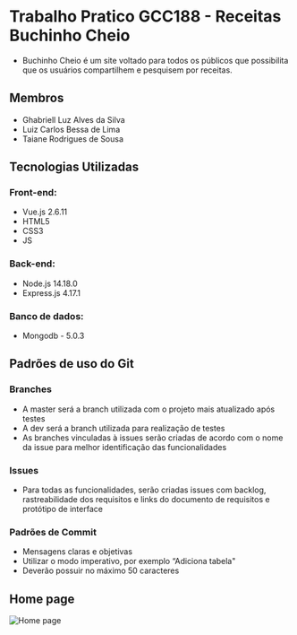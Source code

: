 # Trabalho Pratico GCC188 - Receitas Buchinho Cheio
* Buchinho Cheio é um site voltado para todos os públicos que possibilita que os usuários compartilhem e pesquisem por receitas.

## Membros

- Ghabriell Luz Alves da Silva
- Luiz Carlos Bessa de Lima
- Taiane Rodrigues de Sousa

## Tecnologias Utilizadas

### Front-end:

- Vue.js 2.6.11
- HTML5
- CSS3
- JS

### Back-end:

- Node.js 14.18.0
- Express.js 4.17.1

### Banco de dados:

- Mongodb - 5.0.3

## Padrões de uso do Git

### Branches
- A master será a branch utilizada com o projeto mais atualizado após testes
- A dev será a branch utilizada para realização de testes
- As branches vinculadas à issues serão criadas de acordo com o nome da issue para melhor identificação das funcionalidades

### Issues
- Para todas as funcionalidades, serão criadas issues com backlog, rastreabilidade dos requisitos e links do documento de requisitos e protótipo de interface

### Padrões de Commit
- Mensagens claras e objetivas
- Utilizar o modo imperativo, por exemplo “Adiciona tabela"
- Deverão possuir no máximo 50 caracteres

## Home page
![Home page](https://user-images.githubusercontent.com/56057915/139553999-1277be93-7d2f-4c70-9d4c-41e269ab5c00.png)
